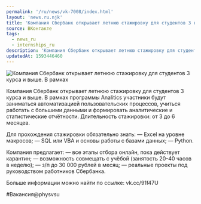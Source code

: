 ```yaml
---
permalink: '/ru/news/vk-7008/index.html'
layout: 'news.ru.njk'
title: 'Компания Сбербанк открывает летнюю стажировку для студентов 3 курса и выше.'
source: ВКонтакте
tags:
  - news_ru
  - internships_ru
description: 'Компания Сбербанк открывает летнюю стажировку для студентов 3 курса и выше.'
updatedAt: 1593446460
---
```

![Компания Сбербанк открывает летнюю стажировку для студентов 3 курса и выше. В рамках](https://sun9-11.userapi.com/impg/c857720/v857720545/21b0c9/j9yfBhrKkqk.jpg?size=1280x720&quality=96&proxy=1&sign=ae5f0774062f7479c6005f5188e57829&c_uniq_tag=gpq7f8TzFze3kSKQZ_rB-Y6m5rePinaYVJww309Kbko&type=album)

Компания Сбербанк открывает летнюю стажировку для студентов 3 курса и выше. В рамках программы Analitics участники будут заниматься автоматизацией пользовательских процессов, учиться работать с большими данными и формировать аналитические и статистические отчётности. Длительность стажировки: от 3 до 6 месяцев.

Для прохождения стажировки обязательно знать:
— Excel на уровне макросов;
— SQL или VBA и основы работы с базами данных;
— Python.

Компания предлагает:
— все этапы отбора онлайн, пока действует карантин;
— возможность совмещать с учёбой (занятость 20-40 часов в неделю);
— з/п до 30 000 рублей в месяц;
— реальные проекты под руководством работников Сбербанка.

Больше информации можно найти по ссылке: vk.cc/91f47U

#Вакансия@physvsu

